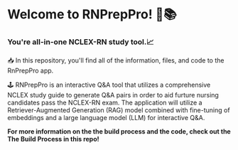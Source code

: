 # Welcome to RNPrepPro! 🤖📚
### You're all-in-one NCLEX-RN study tool.📈

📥 In this repository, you'll find all of the information, files, and code to the RnPrepPro app. 

🕹️ RNPrepPro is an interactive Q&A tool that utilizes a comprehensive NCLEX study guide to generate Q&A pairs in order to aid furture nursing candidates pass the NCLEX-RN exam. The application will utilize a Retriever-Augmented Generation (RAG) model combined with fine-tuning of embeddings and a large language model (LLM) for interactive Q&A. 

**For more information on the the build process and the code, check out the **The Build Process** in this repo!** 
